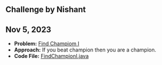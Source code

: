 ## Challenge by Nishant

## Nov 5, 2023

- **Problem:** [Find Champiom I](https://leetcode.com/problems/find-champion-i/description/)
- **Approach:** If you beat champion then you are a champion.
- **Code File:** [FindChampionI.java](FindChampionI.java)
